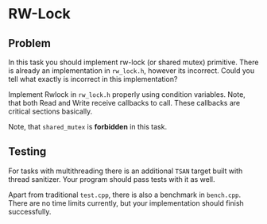 # RW-Lock

## Problem

In this task you should implement rw-lock (or shared mutex) primitive. There is already an implementation in `rw_lock.h`, however its incorrect.
Could you tell what exactly is incorrect in this implementation?

Implement Rwlock in `rw_lock.h` properly using condition variables. Note, that both Read and Write receive callbacks to call. These callbacks
are critical sections basically.

Note, that `shared_mutex` is **forbidden** in this task.

## Testing

For tasks with multithreading there is an additional `TSAN` target built with thread sanitizer. Your program should pass tests with it as well.

Apart from traditional `test.cpp`, there is also a benchmark in `bench.cpp`. There are no time limits currently, but your implementation should finish successfully.
